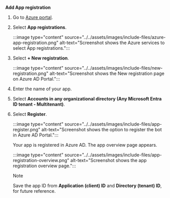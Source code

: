 **Add App registration**

1. Go to [Azure portal](https://ms.portal.azure.com/).

1. Select **App registrations**.

    :::image type="content" source="../../assets/images/include-files/azure-app-registration.png" alt-text="Screenshot shows the Azure services to select App registrations.":::

1. Select **+ New registration**.

    :::image type="content" source="../../assets/images/include-files/new-registration.png" alt-text="Screenshot shows the New registration page on Azure AD Portal.":::

1. Enter the name of your app.

1. Select **Accounts in any organizational directory (Any Microsoft Entra ID tenant - Multitenant)**.

1. Select **Register**.

    :::image type="content" source="../../assets/images/include-files/app-register.png" alt-text="Screenshot shows the option to register the bot in Azure AD Portal.":::

    Your app is registered in Azure AD. The app overview page appears.

    :::image type="content" source="../../assets/images/include-files/app-registration-overview.png" alt-text="Screenshot shows the app registration overview page.":::

    >[!NOTE]
    > Save the app ID from **Application (client) ID** and **Directory (tenant) ID**, for future reference.
